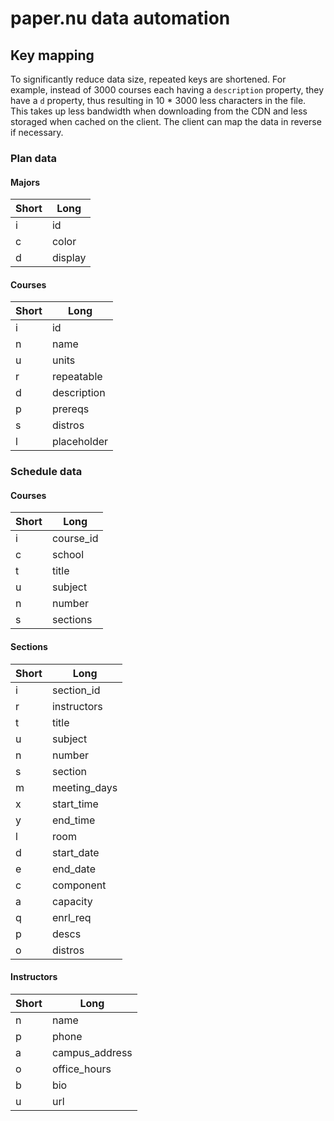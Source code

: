 # paper.nu data automation

## Key mapping

To significantly reduce data size, repeated keys are shortened. For example, instead of 3000 courses each having a `description` property, they have a `d` property, thus resulting in 10 \* 3000 less characters in the file. This takes up less bandwidth when downloading from the CDN and less storaged when cached on the client. The client can map the data in reverse if necessary.

### Plan data

#### Majors

| Short | Long    |
| ----- | ------- |
| i     | id      |
| c     | color   |
| d     | display |

#### Courses

| Short | Long        |
| ----- | ----------- |
| i     | id          |
| n     | name        |
| u     | units       |
| r     | repeatable  |
| d     | description |
| p     | prereqs     |
| s     | distros     |
| l     | placeholder |

### Schedule data

#### Courses

| Short | Long      |
| ----- | --------- |
| i     | course_id |
| c     | school    |
| t     | title     |
| u     | subject   |
| n     | number    |
| s     | sections  |

#### Sections

| Short | Long         |
| ----- | ------------ |
| i     | section_id   |
| r     | instructors  |
| t     | title        |
| u     | subject      |
| n     | number       |
| s     | section      |
| m     | meeting_days |
| x     | start_time   |
| y     | end_time     |
| l     | room         |
| d     | start_date   |
| e     | end_date     |
| c     | component    |
| a     | capacity     |
| q     | enrl_req     |
| p     | descs        |
| o     | distros      |

#### Instructors

| Short | Long           |
| ----- | -------------- |
| n     | name           |
| p     | phone          |
| a     | campus_address |
| o     | office_hours   |
| b     | bio            |
| u     | url            |
